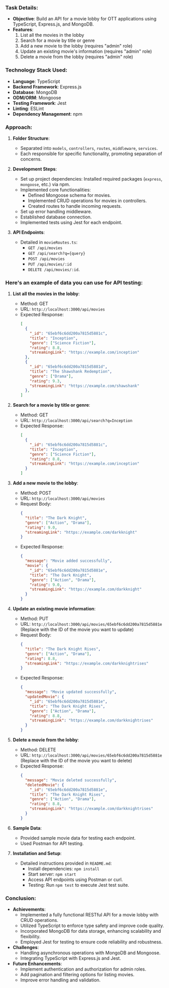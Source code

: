 ### Task Details:
- **Objective**: Build an API for a movie lobby for OTT applications using TypeScript, Express.js, and MongoDB.
- **Features**:
  1. List all the movies in the lobby
  2. Search for a movie by title or genre
  3. Add a new movie to the lobby (requires "admin" role)
  4. Update an existing movie's information (requires "admin" role)
  5. Delete a movie from the lobby (requires "admin" role)

### Technology Stack Used:
- **Language**: TypeScript
- **Backend Framework**: Express.js
- **Database**: MongoDB
- **ODM/ORM**: Mongoose
- **Testing Framework**: Jest
- **Linting**: ESLint
- **Dependency Management**: npm

### Approach:
1. **Folder Structure**:
   - Separated into `models`, `controllers`, `routes`, `middleware`, `services`.
   - Each responsible for specific functionality, promoting separation of concerns.

2. **Development Steps**:
   - Set up project dependencies: Installed required packages (`express`, `mongoose`, etc.) via npm.
   - Implemented core functionalities:
     - Defined Mongoose schema for movies.
     - Implemented CRUD operations for movies in controllers.
     - Created routes to handle incoming requests.
   - Set up error handling middleware.
   - Established database connection.
   - Implemented tests using Jest for each endpoint.

3. **API Endpoints**:
   - Detailed in `movieRoutes.ts`:
     - `GET /api/movies`
     - `GET /api/search?q={query}`
     - `POST /api/movies`
     - `PUT /api/movies/:id`
     - `DELETE /api/movies/:id`.

### Here's an example of data you can use for API testing:
1. **List all the movies in the lobby**:
   - Method: GET
   - URL: `http://localhost:3000/api/movies`
   - Expected Response:
     ```json
     [
       {
         "_id": "65ebf6c6dd200a7815d5881c",
         "title": "Inception",
         "genre": ["Science Fiction"],
         "rating": 8.8,
         "streamingLink": "https://example.com/inception"
       },
       {
         "_id": "65ebf6c6dd200a7815d5881d",
         "title": "The Shawshank Redemption",
         "genre": ["Drama"],
         "rating": 9.3,
         "streamingLink": "https://example.com/shawshank"
       },
     ]
     ```

2. **Search for a movie by title or genre**:
   - Method: GET
   - URL: `http://localhost:3000/api/search?q=Inception`
   - Expected Response:
     ```json
     [
       {
         "_id": "65ebf6c6dd200a7815d5881c",
         "title": "Inception",
         "genre": ["Science Fiction"],
         "rating": 8.8,
         "streamingLink": "https://example.com/inception"
       }
     ]
     ```

3. **Add a new movie to the lobby**:
   - Method: POST
   - URL: `http://localhost:3000/api/movies`
   - Request Body:
     ```json
     {
       "title": "The Dark Knight",
       "genre": ["Action", "Drama"],
       "rating": 9.0,
       "streamingLink": "https://example.com/darkknight"
     }
     ```
   - Expected Response:
     ```json
     {
       "message": "Movie added successfully",
       "movie": {
         "_id": "65ebf6c6dd200a7815d5881e",
         "title": "The Dark Knight",
         "genre": ["Action", "Drama"],
         "rating": 9.0,
         "streamingLink": "https://example.com/darkknight"
       }
     }
     ```

4. **Update an existing movie information**:
   - Method: PUT
   - URL: `http://localhost:3000/api/movies/65ebf6c6dd200a7815d5881e` (Replace with the ID of the movie you want to update)
   - Request Body:
     ```json
     {
       "title": "The Dark Knight Rises",
       "genre": ["Action", "Drama"],
       "rating": 8.8,
       "streamingLink": "https://example.com/darkknightrises"
     }
     ```
   - Expected Response:
     ```json
     {
       "message": "Movie updated successfully",
       "updatedMovie": {
         "_id": "65ebf6c6dd200a7815d5881e",
         "title": "The Dark Knight Rises",
         "genre": ["Action", "Drama"],
         "rating": 8.8,
         "streamingLink": "https://example.com/darkknightrises"
       }
     }
     ```

5. **Delete a movie from the lobby**:
   - Method: DELETE
   - URL: `http://localhost:3000/api/movies/65ebf6c6dd200a7815d5881e` (Replace with the ID of the movie you want to delete)
   - Expected Response:
     ```json
     {
       "message": "Movie deleted successfully",
       "deletedMovie": {
         "_id": "65ebf6c6dd200a7815d5881e",
         "title": "The Dark Knight Rises",
         "genre": ["Action", "Drama"],
         "rating": 8.8,
         "streamingLink": "https://example.com/darkknightrises"
       }
     }
     ```

4. **Sample Data**:
   - Provided sample movie data for testing each endpoint.
   - Used Postman for API testing.

5. **Installation and Setup**:
   - Detailed instructions provided in `README.md`:
     - Install dependencies: `npm install`
     - Start server: `npm start`
     - Access API endpoints using Postman or curl.
     - Testing: Run `npm test` to execute Jest test suite.

### Conclusion:
- **Achievements**:
  - Implemented a fully functional RESTful API for a movie lobby with CRUD operations.
  - Utilized TypeScript to enforce type safety and improve code quality.
  - Incorporated MongoDB for data storage, enhancing scalability and flexibility.
  - Employed Jest for testing to ensure code reliability and robustness.
- **Challenges**:
  - Handling asynchronous operations with MongoDB and Mongoose.
  - Integrating TypeScript with Express.js and Jest.
- **Future Enhancements**:
  - Implement authentication and authorization for admin roles.
  - Add pagination and filtering options for listing movies.
  - Improve error handling and validation.